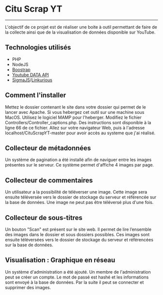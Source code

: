 # Citu Scrap YT
***

L'objectif de ce projet est de réaliser une boite à outil permettant de faire de la collecte ainsi que de la visualisation de données disponible sur YouTube.

## Technologies utilisés

* PHP
* NodeJS
* [Boostrap](https://getbootstrap.com/)
* [Youtube DATA API](https://developers.google.com/youtube/v3)
* [SigmaJS](https://www.sigmajs.org/)/[Linkurious](https://github.com/Linkurious/linkurious.js/tree/develop)  

## Comment l'installer

Mettez le dossier contenant le site dans votre dossier qui permet de le lancer avec Apache.
Si vous hebergez cet outil sur une machine sous MacOS. Utilisez le logiciel MAMP pour l'heberger. Modifiez le fichier Controllers/Controller_captions.php. Des instructions sont disponible à la ligne 66 de ce fichier.
Allez sur votre navigateur Web, puis à l'adresse localhost/CituScrapYT-master pour avoir accès au systeme que j'ai réalisé.  

## Collecteur de métadonnées

Un système de pagination a été installé afin de naviguer entre les images présentes sur le serveur. Ce système permet d'affiche 4 images par page.

## Collecteur de commentaires

Un utilisateur a la possibilité de téléverser une image. Cette image sera ensuite téléversée vers le dossier de stockage du serveur et référencée sur la base de données.
Une image ne peut pas être téléversé plus d'une fois.

## Collecteur de sous-titres

Un bouton "Scan" est présent sur le site web. Il permet de lire l’ensemble des images dans le dossier et sous dossiers possibles.
Ces images sont ensuite téléversées vers le dossier de stockage du serveur et référencées sur la base de données.

## Visualisation : Graphique en réseau

Un système d'administration a été ajouté. 
Un membre de l'administration peut se créer un compte. Le mot de passé est hashé et les informations sont envoyé à la base de données.
Par la suite il peut se connecter et supprimer des images.
